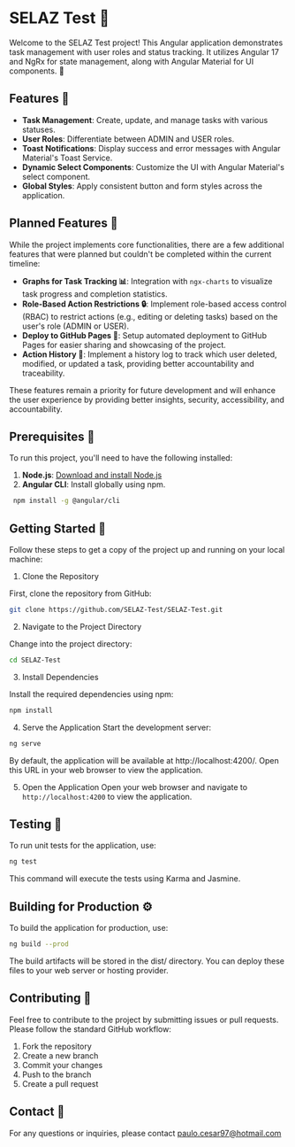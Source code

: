 # SELAZ Test 🧪

Welcome to the SELAZ Test project! This Angular application demonstrates task management with user roles and status tracking. It utilizes Angular 17 and NgRx for state management, along with Angular Material for UI components. 🎉

## Features 🚀

- **Task Management**: Create, update, and manage tasks with various statuses.
- **User Roles**: Differentiate between ADMIN and USER roles.
- **Toast Notifications**: Display success and error messages with Angular Material's Toast Service.
- **Dynamic Select Components**: Customize the UI with Angular Material's select component.
- **Global Styles**: Apply consistent button and form styles across the application.

## Planned Features 🚧

While the project implements core functionalities, there are a few additional features that were planned but couldn't be completed within the current timeline:

- **Graphs for Task Tracking 📊**: Integration with `ngx-charts` to visualize task progress and completion statistics.
- **Role-Based Action Restrictions 🔒**: Implement role-based access control (RBAC) to restrict actions (e.g., editing or deleting tasks) based on the user's role (ADMIN or USER).
- **Deploy to GitHub Pages 🚀**: Setup automated deployment to GitHub Pages for easier sharing and showcasing of the project.
- **Action History 📝**: Implement a history log to track which user deleted, modified, or updated a task, providing better accountability and traceability.

These features remain a priority for future development and will enhance the user experience by providing better insights, security, accessibility, and accountability.


## Prerequisites 🔧

To run this project, you'll need to have the following installed:

1. **Node.js**: [Download and install Node.js](https://nodejs.org/)
2. **Angular CLI**: Install globally using npm.

  ```bash
   npm install -g @angular/cli
  ```

## Getting Started 🚀

Follow these steps to get a copy of the project up and running on your local machine:

1. Clone the Repository

First, clone the repository from GitHub:
```bash
git clone https://github.com/SELAZ-Test/SELAZ-Test.git
```

2. Navigate to the Project Directory

Change into the project directory:
```bash
cd SELAZ-Test
```

3. Install Dependencies

Install the required dependencies using npm:
```bash
npm install
```

4. Serve the Application
Start the development server:
```bash
ng serve
```
By default, the application will be available at http://localhost:4200/. Open this URL in your web browser to view the application.

5. Open the Application
Open your web browser and navigate to `http://localhost:4200` to view the application.

## Testing 🧪

To run unit tests for the application, use:

```bash
ng test
```

This command will execute the tests using Karma and Jasmine.

## Building for Production ⚙️

To build the application for production, use:

```bash
ng build --prod
```

The build artifacts will be stored in the dist/ directory. You can deploy these files to your web server or hosting provider.

## Contributing 🤝

Feel free to contribute to the project by submitting issues or pull requests. Please follow the standard GitHub workflow:

1. Fork the repository
2. Create a new branch
3. Commit your changes
4. Push to the branch
5. Create a pull request

## Contact 📧

For any questions or inquiries, please contact paulo.cesar97@hotmail.com
